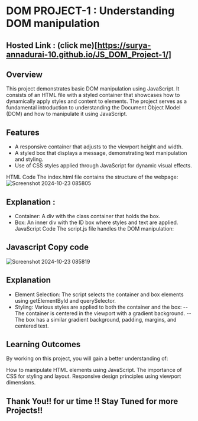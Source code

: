 # DOM PROJECT-1 : Understanding DOM manipulation # 

## Hosted Link : (click me)[https://surya-annadurai-10.github.io/JS_DOM_Project-1/]

## Overview
  This project demonstrates basic DOM manipulation using JavaScript. It consists of an HTML file with a styled container that showcases how to dynamically apply styles and content to elements. The project serves as a fundamental introduction to understanding the Document Object Model (DOM) and how to manipulate it using JavaScript.

## Features
- A responsive container that adjusts to the viewport height and width.
- A styled box that displays a message, demonstrating text manipulation and styling.
- Use of CSS styles applied through JavaScript for dynamic visual effects.

HTML Code
The index.html file contains the structure of the webpage:
![Screenshot 2024-10-23 085805](https://github.com/user-attachments/assets/244e4461-e65d-4ae0-85c4-a90b43382ce3)

## Explanation : 
- Container: A div with the class container that holds the box.
- Box: An inner div with the ID box where styles and text are applied.
JavaScript Code
The script.js file handles the DOM manipulation:

## Javascript Copy code
![Screenshot 2024-10-23 085819](https://github.com/user-attachments/assets/6d42b19f-1b41-4a98-ba43-f2e0d564e914)

## Explanation
- Element Selection: The script selects the container and box elements using getElementById and querySelector.
- Styling: Various styles are applied to both the container and the box:
 -- The container is centered in the viewport with a gradient background.
-- The box has a similar gradient background, padding, margins, and centered text.



## Learning Outcomes
By working on this project, you will gain a better understanding of:

How to manipulate HTML elements using JavaScript.
The importance of CSS for styling and layout.
Responsive design principles using viewport dimensions.

## Thank You!! for ur time !! Stay Tuned for more Projects!!
